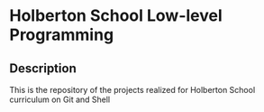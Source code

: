# Holberton School Low-level Programming

## Description
This is the repository of the projects realized for Holberton School curriculum on Git and Shell
